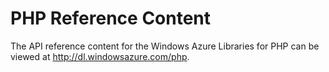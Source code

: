 

<div>
<h1>PHP Reference Content</h1>
<p>The API reference content for the Windows Azure Libraries for PHP can be viewed at <a href="http://dl.windowsazure.com/php">http://dl.windowsazure.com/php</a>.</p>
</div>